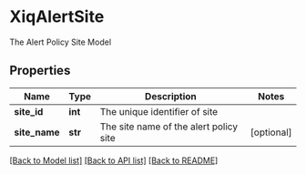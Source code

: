 # XiqAlertSite

The Alert Policy Site Model
## Properties
Name | Type | Description | Notes
------------ | ------------- | ------------- | -------------
**site_id** | **int** | The unique identifier of site | 
**site_name** | **str** | The site name of the alert policy site | [optional] 

[[Back to Model list]](../README.md#documentation-for-models) [[Back to API list]](../README.md#documentation-for-api-endpoints) [[Back to README]](../README.md)


